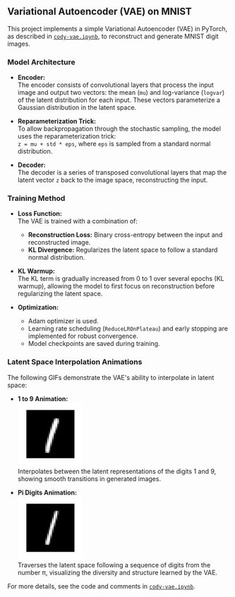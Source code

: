 ## Variational Autoencoder (VAE) on MNIST

This project implements a simple Variational Autoencoder (VAE) in PyTorch, as described in [`cody-vae.ipynb`](cody-vae.ipynb), to reconstruct and generate MNIST digit images.

### Model Architecture

- **Encoder:**  
  The encoder consists of convolutional layers that process the input image and output two vectors: the mean (`mu`) and log-variance (`logvar`) of the latent distribution for each input. These vectors parameterize a Gaussian distribution in the latent space.

- **Reparameterization Trick:**  
  To allow backpropagation through the stochastic sampling, the model uses the reparameterization trick:  
  `z = mu + std * eps`, where `eps` is sampled from a standard normal distribution.

- **Decoder:**  
  The decoder is a series of transposed convolutional layers that map the latent vector `z` back to the image space, reconstructing the input.

### Training Method

- **Loss Function:**  
  The VAE is trained with a combination of:
  - **Reconstruction Loss:** Binary cross-entropy between the input and reconstructed image.
  - **KL Divergence:** Regularizes the latent space to follow a standard normal distribution.

- **KL Warmup:**  
  The KL term is gradually increased from 0 to 1 over several epochs (KL warmup), allowing the model to first focus on reconstruction before regularizing the latent space.

- **Optimization:**  
  - Adam optimizer is used.
  - Learning rate scheduling (`ReduceLROnPlateau`) and early stopping are implemented for robust convergence.
  - Model checkpoints are saved during training.

### Latent Space Interpolation Animations

The following GIFs demonstrate the VAE's ability to interpolate in latent space:

- **1 to 9 Animation:**  
  ![@anim_1_to_9.gif](vae_outputs/anim_1_to_9.gif)  
  Interpolates between the latent representations of the digits 1 and 9, showing smooth transitions in generated images.

- **Pi Digits Animation:**  
  ![@anim_pi_digits.gif](vae_outputs/anim_pi_digits.gif)  
  Traverses the latent space following a sequence of digits from the number π, visualizing the diversity and structure learned by the VAE.

For more details, see the code and comments in [`cody-vae.ipynb`](cody-vae.ipynb).
